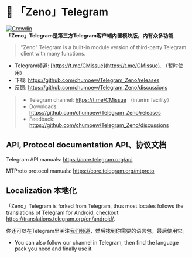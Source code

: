 # 🌱 「Zeno」Telegram
[![Crowdin](https://badges.crowdin.net/e/a094217ac83905ae1625526d59bba8dc/localized.svg)](https://neko.crowdin.com/nekogram)  
**「Zeno」Telegram是第三方Telegram客户端内置模块版，内有众多功能**
> "Zeno" Telegram is a built-in module version of third-party Telegram client with many functions.

- Telegram频道: [https://t.me/CMissue](https://t.me/CMissue). （暂时使用）
- 下载: https://github.com/chumoew/Telegram_Zeno/releases
- 反馈: https://github.com/chumoew/Telegram_Zeno/discussions
>- Telegram channel: https://t.me/CMissue （interim facility）
>- Downloads: https://github.com/chumoew/Telegram_Zeno/releases
>- Feedback: https://github.com/chumoew/Telegram_Zeno/discussions

## API, Protocol documentation API、协议文档

Telegram API manuals: https://core.telegram.org/api

MTProto protocol manuals: https://core.telegram.org/mtproto

## Localization 本地化

「Zeno」Telegram is forked from Telegram, thus most locales follows the translations of Telegram for Android, checkout https://translations.telegram.org/en/android/.

你还可以在Telegram里关注[我们频道](https://t.me/CMissue/124)，然后找到你需要的语言包，最后使用它。
- You can also follow our channel in Telegram, then find the language pack you need and finally use it.
